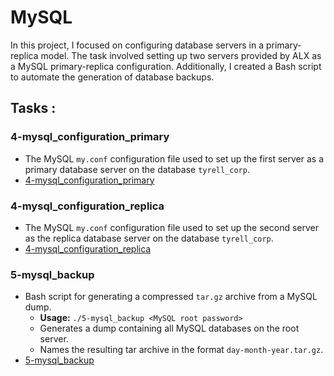 # MySQL

In this project, I focused on configuring database servers in a primary-replica model. The task involved setting up two servers provided by ALX as a MySQL primary-replica configuration. Additionally, I created a Bash script to automate the generation of database backups.

## Tasks :

### 4-mysql_configuration_primary

- The MySQL `my.conf` configuration file used to set up the first server as a primary database server on the database `tyrell_corp`.
- [4-mysql_configuration_primary](./4-mysql_configuration_primary)

### 4-mysql_configuration_replica

- The MySQL `my.conf` configuration file used to set up the second server as the replica database server on the database `tyrell_corp`.
- [4-mysql_configuration_replica](./4-mysql_configuration_replica)

### 5-mysql_backup

- Bash script for generating a compressed `tar.gz` archive from a MySQL dump.
  - **Usage:** `./5-mysql_backup <MySQL root password>`
  - Generates a dump containing all MySQL databases on the root server.
  - Names the resulting tar archive in the format `day-month-year.tar.gz`.
- [5-mysql_backup](./5-mysql_backup)
